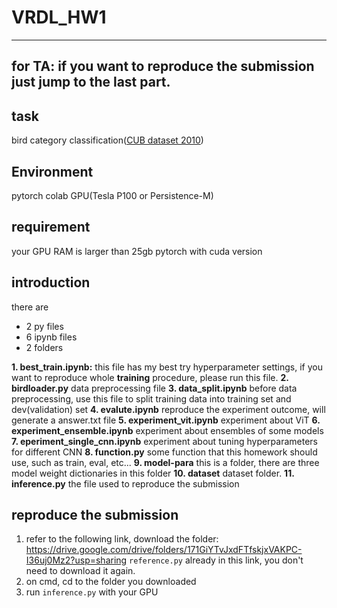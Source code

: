 
# VRDL_HW1
---
for TA: if you want to reproduce the submission
just jump to the last part.
---
## task
bird category classification([CUB dataset 2010](http://www.vision.caltech.edu/visipedia/CUB-200.html))
## Environment
pytorch
colab GPU(Tesla P100 or Persistence-M)
## requirement
your GPU RAM is larger than 25gb
pytorch with cuda version
## introduction
there are 
- 2 py files
- 6 ipynb files
- 2 folders

**1. best_train.ipynb:**
this file has my best try hyperparameter settings, if you want to reproduce whole **training** procedure, please run this file.
**2. birdloader.py**
data preprocessing file
**3. data_split.ipynb**
before data preprocessing, use this file to split training data into training set and dev(validation) set
**4. evalute.ipynb**
reproduce the experiment outcome, will generate a answer.txt file
**5. experiment_vit.ipynb**
experiment about ViT
**6. experiment_ensemble.ipynb**
experiment about ensembles of some models
**7. eperiment_single_cnn.ipynb**
experiment about tuning hyperparameters for different CNN
**8. function.py**
some function that this homework should use, such as train, eval, etc...
**9. model-para**
this is a folder, there are three model weight dictionaries in this folder
**10. dataset**
dataset folder.
**11. inference.py**
the file used to reproduce the submission

## reproduce the submission
1. refer to the following link, download the folder:
https://drive.google.com/drive/folders/171GiYTvJxdFTfskjxVAKPC-I36uj0Mz2?usp=sharing
`reference.py` already in this link, you don't need to download it again.
2. on cmd, cd to the folder you downloaded
3. run `inference.py` with your GPU


